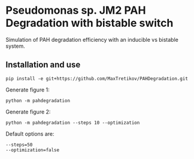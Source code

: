 # Pseudomonas sp. JM2 PAH Degradation with bistable switch

Simulation of PAH degradation efficiency with an inducible vs bistable system.

## Installation and use

```
pip install -e git+https://github.com/MaxTretikov/PAHDegradation.git
```

Generate figure 1:
```
python -m pahdegradation
```

Generate figure 2:
```
python -m pahdegradation --steps 10 --optimization
```

Default options are:

```
--steps=50
--optimization=false
```